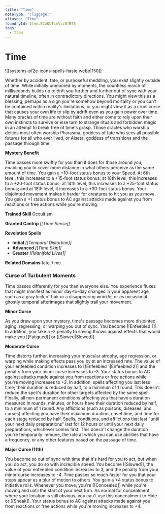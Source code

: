 ```yaml
---
title: "Time"
noteType: ":luggage:"
aliases: "Time"
foundryId: Item.E2aQbTimVzcNfBT6
tags:
  - Item
---
```


# Time
![[systems-pf2e-icons-spells-haste.webp|150]]

Whether by accident, fate, or purposeful meddling, you exist slightly outside of time. While initially unmoored by moments, the countless march of milliseconds builds up to drift you further and further out of sync with your natural timeline, often in contradictory directions. You might view this as a blessing, perhaps as a sign you're somehow beyond mortality or you can't be contained within reality's limitations, or you might view it as a cruel curse that causes your own life to slip by adrift even as you gain power over time. Many oracles of time are without faith and either come to rely upon their own instincts to survive or else turn to strange rituals and forbidden magic in an attempt to break free of time's grasp. Those oracles who worship deities most often worship Pharasma, goddess of fate who sees all possible futures for all who ever lived, or Alseta, goddess of transitions and the passage through time.

**Mystery Benefit**

Time passes more swiftly for you than it does for those around you, enabling you to cover more distance in what others perceive as the same amount of time. You gain a +10-foot status bonus to your Speed. At 6th level, this increases to a +15-foot status bonus; at 10th level, this increases to a +20-foot status bonus; at 14th level, this increases to a +25-foot status bonus; and at 18th level, it increases to a +30-foot status bonus. Your disjointed movement makes it harder for creatures to hit you as you move. You gain a +1 status bonus to AC against attacks made against you from reactions or free actions while you're moving.

**Trained Skill** Occultism

**Granted Cantrip** _[[Time Sense]]_

**Revelation Spells**

*   **Initial** _[[Temporal Distortion]]_
*   **Advanced** _[[Time Skip]]_
*   **Greater** _[[Manifold Lives]]_

**Related Domains** fate, time

### Curse of Turbulent Moments

Time passes differently for you than everyone else. You experience fluxes that might manifest as minor day-to-day changes in your apparent age, such as a gray lock of hair or a disappearing wrinkle, or as occasional ghostly temporal afterimages that slightly trail your movement.

**Minor Curse**

As you draw upon your mystery, time's passage becomes more disjointed, aging, regressing, or warping you out of sync. You become [[Enfeebled 1]]. In addition, you take a -2 penalty to saving throws against effects that would make you [[Fatigued]] or [[Slowed|Slowed]].

**Moderate Curse**

Time distorts further, increasing your muscular atrophy, age regression, or warping while making effects pass you by at an increased rate. The value of your enfeebled condition increases to [[Enfeebled 1|Enfeebled 2]] and the penalty from your minor curse increases to -3. Your status bonus to AC against attacks made against you from reactions or free actions while you're moving increases to +2. In addition, spells affecting you last less time; their duration is reduced by half, to a minimum of 1 round. This doesn't reduce the spell's duration for other targets affected by the same spell. Finally, all non-permanent conditions affecting you that have a duration measured in rounds, minutes, or hours have their duration reduced by half, to a minimum of 1 round. Any afflictions (such as poisons, diseases, and curses) affecting you have their maximum duration, onset time, and time for each stage reduced by half. Spells, conditions, and afflictions that last "until your next daily preparations" last for 12 hours or until your next daily preparations, whichever comes first. This doesn't change the duration you're temporarily immune, the rate at which you can use abilities that have a frequency, or any other features based on the passage of time.

**Major Curse (11th)**

You become so out of sync with time that it's hard for you to act, but when you do act, you do so with incredible speed. You become [[Slowed]], the value of your enfeebled condition increases to 3, and the penalty from your minor curse increases to -4. Time passes so much faster for you that your steps appear as a blur of motion to others. You gain a +4 status bonus to initiative rolls. Whenever you move, you're [[Concealed]] while you're moving and until the start of your next turn. As normal for concealment where your location is still obvious, you can't use this concealment to Hide or [[Sneak]]. Your status bonus to AC against attacks made against you from reactions or free actions while you're moving increases to +4.
